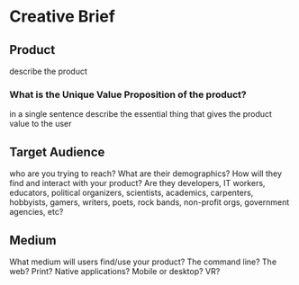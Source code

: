 # Creative Brief

## Product

describe the product



### What is the Unique Value Proposition of the product?

in a single sentence describe the essential thing that gives the product value to the user



## Target Audience

who are you trying to reach? What are their demographics? How will they find and interact with your product? Are they developers, IT workers, educators, political organizers, scientists, academics, carpenters, hobbyists, gamers, writers, poets, rock bands, non-profit orgs, government agencies, etc?



## Medium

What medium will users find/use your product? The command line? The web? Print? Native applications? Mobile or desktop? VR?